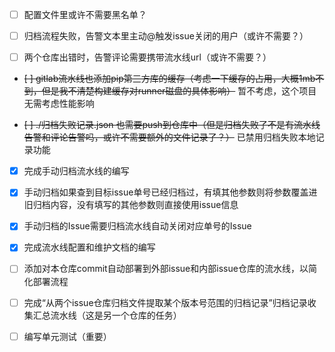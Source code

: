 - [ ] 配置文件里或许不需要黑名单？

- [ ] 归档流程失败，告警文本里主动@触发issue关闭的用户（或许不需要？）

- [ ] 两个仓库出错时，告警评论需要携带流水线url（或许不需要？）

- ~~[ ] gitlab流水线也添加pip第三方库的缓存（考虑一下缓存的占用，大概1mb不到，但是我不清楚构建缓存对runner磁盘的具体影响）~~ 暂不考虑，这个项目无需考虑性能影响

- ~~[ ] ./归档失败记录.json 也需要push到仓库中（但是归档失败了不是有流水线告警和评论告警吗，或许不需要额外的文件记录了？）~~ 已禁用归档失败本地记录功能

- [x] 完成手动归档流水线的编写

- [x] 手动归档如果查到目标issue单号已经归档过，有填其他参数则将参数覆盖进旧归档内容，没有填写的其他参数则直接使用issue信息

- [x] 手动归档的Issue需要归档流水线自动关闭对应单号的Issue

- [x] 完成流水线配置和维护文档的编写

- [ ] 添加对本仓库commit自动部署到外部issue和内部issue仓库的流水线，以简化部署流程

- [ ] 完成“从两个issue仓库归档文件提取某个版本号范围的归档记录”归档记录收集汇总流水线（这是另一个仓库的任务）

- [ ] 编写单元测试（重要）

